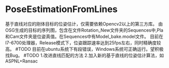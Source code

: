# PoseEstimationFromLines
基于直线对应的刚体目标的位姿估计，仅需要依赖Opencv2以上的第三方库。
由OSG生成的目标的序列图，包含在文件Rotation_New文件夹的Sequences中,Pla和Cam文件夹是位姿真值。在Sequences中有Model_bake.model文件。
目前在I7-6700处理器，Release模式下，位姿跟踪速率达到25fps左右，同时精确度较高。
#TODO
目前在ubuntu系统下有段错误，Windows系统可正确运行。望积极找Bug。
#TODO
1.改进直线匹配的方法
2.加入新的基于直线的位姿估计算法，如ASPNL+Ransac
